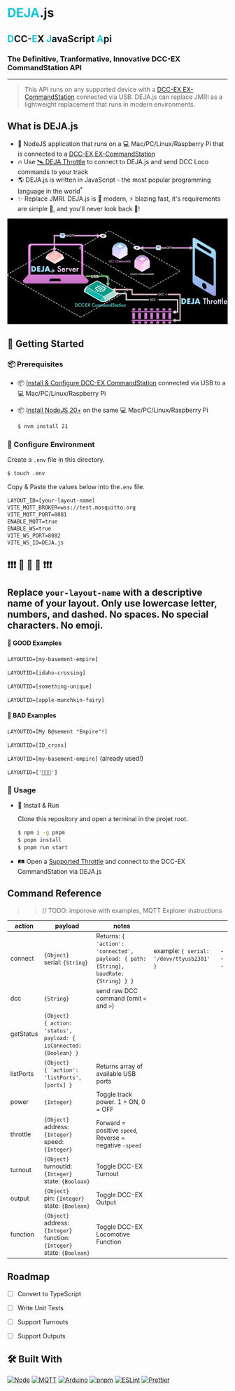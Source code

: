# <span style="color: #16c5d9;">DEJA</span>.js
## <span style="color: #16c5d9;">D</span>CC-<span style="color: #16c5d9;">E</span>X <span style="color: #16c5d9;">J</span>avaScript <span style="color: #16c5d9;">A</span>pi
### The Definitive, Tranformative, Innovative DCC-EX CommandStation API
---
> This API runs on any supported device with a [DCC-EX EX-CommandStation](https://dcc-ex.com/ex-commandstation/index.html) connected via USB. DEJA.js can replace JMRI as a lightweight replacement that runs in modern environments.

## What is DEJA.js

- 🧠 NodeJS application that runs on a 💻 Mac/PC/Linux/Raspberry Pi that is connected to a [DCC-EX EX-CommandStation](https://dcc-ex.com/ex-commandstation/index.html)
- 🔥 Use [🛰️ DEJA Throttle](https://github.com/jmcdannel/DEJAThrottle) to connect to DEJA.js and send DCC Loco commands to your track
- 🌎 DEJA.js is written in JavaScript - the most popular programming language in the world<sup>*</sup>
- ✨ Replace JMRI. DEJA.js is 🌟 modern, ⚡ blazing fast, it's requirements are simple 🎯, and you'll never look back 👀!

<p align="center">
  <img src="./resources/DEJA-simple.drawio.svg" alt="Architecture Diagram of DEJA.js" />
</p>

## 🚀 Getting Started

### 📦 Prerequisites

- 📦 [Install & Configure DCC-EX CommandStation](https://dcc-ex.com/ex-commandstation/index.html) connected via USB to  a 💻 Mac/PC/Linux/Raspberry Pi
- 📦 [Install NodeJS 20+](https://github.com/nvm-sh/nvm?tab=readme-ov-file#installing-and-updating) on the same 💻 Mac/PC/Linux/Raspberry Pi

  ```bash
  $ nvm install 21
  ```

### 📝 Configure Environment
  
  Create a `.env` file in this directory.
  ```bash
  $ touch .env
  ```

  Copy & Paste the values below into the`.env` file.
  
  ```
  LAYOUT_ID=[your-layout-name]
  VITE_MQTT_BROKER=wss://test.mosquitto.org
  VITE_MQTT_PORT=8081
  ENABLE_MQTT=true
  ENABLE_WS=true
  VITE_WS_PORT=8082
  VITE_WS_ID=DEJA.js
  ```

## ❗❗❗ 📣 📣 📣 ❗❗❗ 
## Replace `your-layout-name` with a descriptive name of your layout. Only use lowercase letter, numbers, and dashed. No spaces. No special characters. No emoji.

#### 🤌 GOOD Examples 
`LAYOUTID=[my-basement-empire]`

`LAYOUTID=[idaho-crossing]`

`LAYOUTID=[something-unique]`

`LAYOUTID=[apple-munchkin-fairy]`

#### 💩 BAD Examples 
`LAYOUTID=[My B@sement "Empire"!]`

`LAYOUTID=[ID_cross]`

`LAYOUTID=[my-basement-empire]` (already used!)

`LAYOUTID=['🍎👶🧚']`

### 🧩 Usage

- 🚀 Install & Run

  Clone this repository and open a terminal in the projet root.

  ```bash
  $ npm i -g pnpm
  $ pnpm install
  $ pnpm run start
  ```

- 🛤️ Open a [Supported Throttle](https://trestle-tt-suite-ttt-throttle-app.vercel.app/) and connect to the DCC-EX CommandStation via DEJA.js

## Command Reference

>> // TODO: imporove with examples, MQTT Explorer instructions

| action    | payload                                                                           | notes                                                                                  |                                           |     |
| --------- | --------------------------------------------------------------------------------- | -------------------------------------------------------------------------------------- | ----------------------------------------- | --- |
| connect   | `{Object}`<br>serial: `{String}`                                                  | Returns: ```{ 'action': 'connected', payload: { path: {String}, baudRate: {String} } }``` | example: `{ serial: '/devv/ttyusb2301' }` | --- |
| dcc       | `{String}`                                                                        | send raw DCC command (omit `<` and `>`)                                                |                                           |     |
| getStatus | `{Object}`<br>`{ action: 'status', payload: { isConnected: {Boolean} }`           |                                                                                        |                                           |     |
| listPorts | `{Object}`<br>`{ 'action': 'listPorts', [ports] }`                                | Returns array of available USB ports                                                   |                                           |     |
| power     | `{Integer}`                                                                       | Toggle track power. 1 = ON, 0 = OFF                                                    |                                           |     |
| throttle  | `{Object}`<br>address: `{Integer}`<br>speed: `{Integer}`                          | Forward = positive `speed`, Reverse = negative `-speed`                                |                                           |     |
| turnout   | `{Object}`<br>turnoutId: `{Integer}`<br>state: `{Boolean}`                        | Toggle DCC-EX Turnout                                                                  |                                           |     |
| output    | `{Object}`<br>pin: `{Integer}`<br>state: `{Boolean}`                              | Toggle DCC-EX Output                                                                   |                                           |     |
| function  | `{Object}`<br>address: `{Integer}`<br>function: `{Integer}`<br>state: `{Boolean}` | Toggle DCC-EX Locomotive Function                                                      |                                           |     |

## Roadmap

- [ ] Convert to TypeScript
- [ ] Write Unit Tests
- [ ] Support Turnouts
- [ ] Support Outputs


## 🛠️ Built With

[![Node][Node.js]][Node-url]
[![MQTT][MQTT.js]][MQTT-url]
[![Arduino][Arduino]][Arduino-url]
[![pnpm][pnpm]][pnpm-url]
[![ESLint][ESLint]][ESLint-url]
[![Prettier][Prettier]][Prettier-url]


<!-- MARKDOWN LINKS & IMAGES -->
<!-- https://www.markdownguide.org/basic-syntax/#reference-style-links -->

[Node.js]: https://img.shields.io/badge/node.js-5FA04E?style=for-the-badge&logo=nodedotjs&logoColor=white
[Node-url]: https://nodejs.org/
[MQTT.js]: https://img.shields.io/badge/MQTT-660066?style=for-the-badge&logo=mqtt&logoColor=white
[MQTT-url]: https://mqtt.org/
[pnpm]: https://img.shields.io/badge/pnpm-F69220?style=for-the-badge&logo=pnpm&logoColor=white
[pnpm-url]: https://pnpm.io/
[TypeScript]: https://img.shields.io/badge/Typescript-3178C6?style=for-the-badge&logo=typescript&logoColor=white
[TypeScript-url]: https://www.typescriptlang.org/
[Arduino]: https://img.shields.io/badge/Arduino-00878F?style=for-the-badge&logo=arduino&logoColor=white
[Arduino-url]: https://www.arduino.cc/
[ESLint]: https://img.shields.io/badge/ESLint-4B32C3?style=for-the-badge&logo=eslint&logoColor=white
[ESLint-url]: https://eslint.org/
[Prettier]: https://img.shields.io/badge/Prettier-F7B93E?style=for-the-badge&logo=prettier&logoColor=white
[Prettier-url]: https://prettier.io/
[Vite]: https://img.shields.io/badge/Vite-646CFF?style=for-the-badge&logo=vite&logoColor=white
[Vite-url]: https://vitejs.dev/
